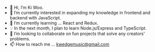 

- 👋 Hi, I’m Ki Woo.
- 👀 I’m currently interested in expanding my knowledge in frontend and backend with JavaScript.
- 🌱 I’m currently learning ... React and Redux.
- 💡 In the next month, I plan to learn Node.js/Express and TypeScript.
- 💞️ I’m looking to collaborate on fun projects that solve any creators' problems.
- 📫 How to reach me ...  kwedgemusic@gmail.com





<!---
kiwookim/kiwookim is a ✨ special ✨ repository because its `README.md` (this file) appears on your GitHub profile.
You can click the Preview link to take a look at your changes.
--->
